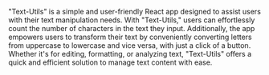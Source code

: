 "Text-Utils" is a simple and user-friendly React app designed to assist users with their text manipulation needs. With "Text-Utils," users can effortlessly count the number of characters in the text they input. Additionally, the app empowers users to transform their text by conveniently converting letters from uppercase to lowercase and vice versa, with just a click of a button. Whether it's for editing, formatting, or analyzing text, "Text-Utils" offers a quick and efficient solution to manage text content with ease.